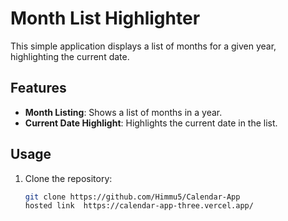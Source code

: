 # Month List Highlighter

This simple application displays a list of months for a given year, highlighting the current date.

## Features

- **Month Listing**: Shows a list of months in a year.
- **Current Date Highlight**: Highlights the current date in the list.

## Usage

1. Clone the repository:
   ```bash
   git clone https://github.com/Himmu5/Calendar-App
   hosted link  https://calendar-app-three.vercel.app/
   ```
